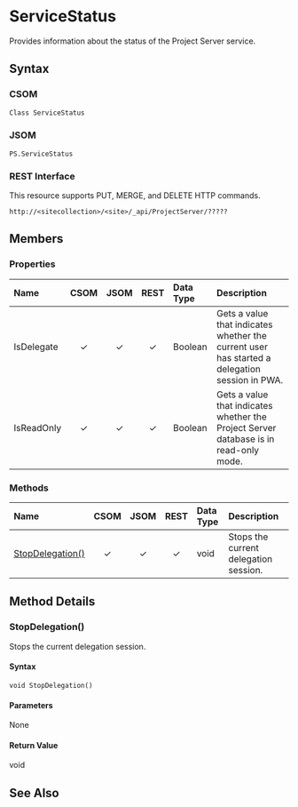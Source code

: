 [comment]: # (Name:ServiceStatus)
[comment]: # (Type:Object)
[comment]: # (Status:Incomplete)
[comment]: # (GeneratedDate:2016-12-13 02:07:22Z)

# ServiceStatus

Provides information about the status of the Project Server service.



## Syntax

### CSOM

```C#
Class ServiceStatus 
```
### JSOM

```
PS.ServiceStatus
```
### REST Interface

This resource supports PUT, MERGE, and DELETE HTTP commands.

```
http://<sitecollection>/<site>/_api/ProjectServer/?????
```


## Members

### Properties

|**Name**|**CSOM**|**JSOM**|**REST**|**Data Type**|**Description**|
|:-----|:-----:|:-----:|:-----:|:-----|:-----|
|IsDelegate|&#x2713;|&#x2713;|&#x2713;|Boolean|Gets a value that indicates whether the current user has started a delegation session in PWA.|
|IsReadOnly|&#x2713;|&#x2713;|&#x2713;|Boolean|Gets a value that indicates whether the Project Server database is in read-only mode.|





### Methods

|**Name**|**CSOM**|**JSOM**|**REST**|**Data Type**|**Description**|
|:-----|:-----:|:-----:|:-----:|:-----|:-----|
|[StopDelegation()](#StopDelegation__)|&#x2713;|&#x2713;|&#x2713;|void|Stops the current delegation session.|



## Method Details


### <a id="StopDelegation__"></a>StopDelegation()
 
Stops the current delegation session.

#### Syntax

```
void StopDelegation()
```

#### Parameters

None

#### Return Value

void


## See Also
